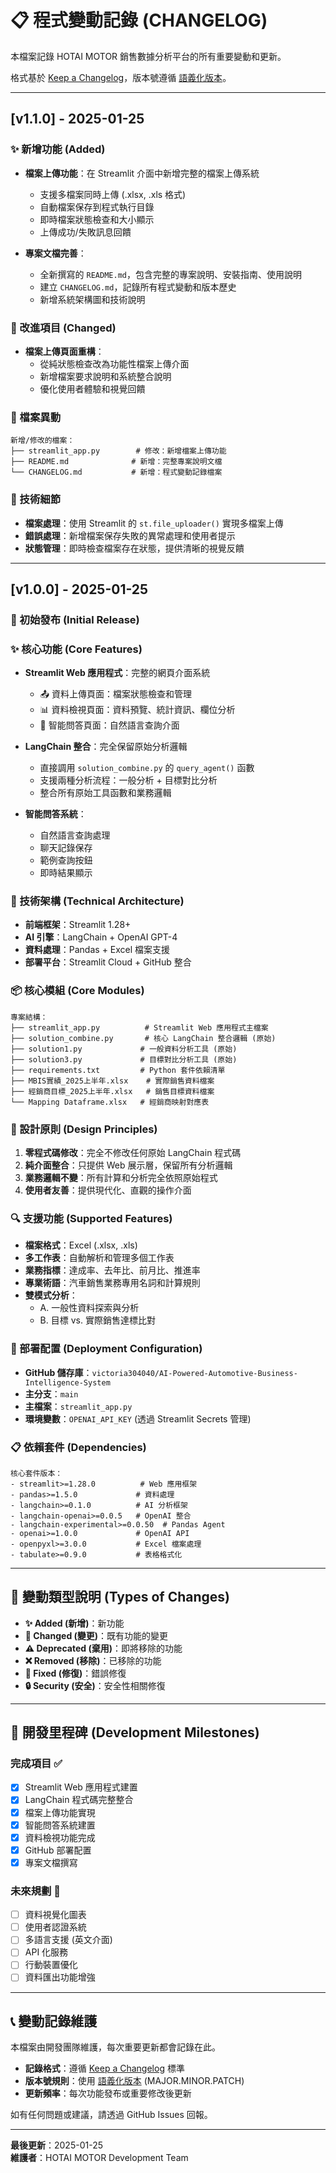 # 📋 程式變動記錄 (CHANGELOG)

本檔案記錄 HOTAI MOTOR 銷售數據分析平台的所有重要變動和更新。

格式基於 [Keep a Changelog](https://keepachangelog.com/)，版本號遵循 [語義化版本](https://semver.org/)。

---

## [v1.1.0] - 2025-01-25

### ✨ 新增功能 (Added)
- **檔案上傳功能**：在 Streamlit 介面中新增完整的檔案上傳系統
  - 支援多檔案同時上傳 (.xlsx, .xls 格式)
  - 自動檔案保存到程式執行目錄
  - 即時檔案狀態檢查和大小顯示
  - 上傳成功/失敗訊息回饋

- **專案文檔完善**：
  - 全新撰寫的 `README.md`，包含完整的專案說明、安裝指南、使用說明
  - 建立 `CHANGELOG.md`，記錄所有程式變動和版本歷史
  - 新增系統架構圖和技術說明

### 🔧 改進項目 (Changed)
- **檔案上傳頁面重構**：
  - 從純狀態檢查改為功能性檔案上傳介面
  - 新增檔案要求說明和系統整合說明
  - 優化使用者體驗和視覺回饋

### 📁 檔案異動
```
新增/修改的檔案：
├── streamlit_app.py        # 修改：新增檔案上傳功能
├── README.md              # 新增：完整專案說明文檔
└── CHANGELOG.md           # 新增：程式變動記錄檔案
```

### 🎯 技術細節
- **檔案處理**：使用 Streamlit 的 `st.file_uploader()` 實現多檔案上傳
- **錯誤處理**：新增檔案保存失敗的異常處理和使用者提示
- **狀態管理**：即時檢查檔案存在狀態，提供清晰的視覺反饋

---

## [v1.0.0] - 2025-01-25

### 🎉 初始發布 (Initial Release)

### ✨ 核心功能 (Core Features)
- **Streamlit Web 應用程式**：完整的網頁介面系統
  - 📤 資料上傳頁面：檔案狀態檢查和管理
  - 📊 資料檢視頁面：資料預覽、統計資訊、欄位分析
  - 💬 智能問答頁面：自然語言查詢介面

- **LangChain 整合**：完全保留原始分析邏輯
  - 直接調用 `solution_combine.py` 的 `query_agent()` 函數
  - 支援兩種分析流程：一般分析 + 目標對比分析
  - 整合所有原始工具函數和業務邏輯

- **智能問答系統**：
  - 自然語言查詢處理
  - 聊天記錄保存
  - 範例查詢按鈕
  - 即時結果顯示

### 🔧 技術架構 (Technical Architecture)
- **前端框架**：Streamlit 1.28+
- **AI 引擎**：LangChain + OpenAI GPT-4
- **資料處理**：Pandas + Excel 檔案支援
- **部署平台**：Streamlit Cloud + GitHub 整合

### 📦 核心模組 (Core Modules)
```
專案結構：
├── streamlit_app.py          # Streamlit Web 應用程式主檔案
├── solution_combine.py       # 核心 LangChain 整合邏輯 (原始)
├── solution1.py             # 一般資料分析工具 (原始)
├── solution3.py             # 目標對比分析工具 (原始)
├── requirements.txt         # Python 套件依賴清單
├── MBIS實績_2025上半年.xlsx    # 實際銷售資料檔案
├── 經銷商目標_2025上半年.xlsx   # 銷售目標資料檔案
└── Mapping Dataframe.xlsx   # 經銷商映射對應表
```

### 🎯 設計原則 (Design Principles)
1. **零程式碼修改**：完全不修改任何原始 LangChain 程式碼
2. **純介面整合**：只提供 Web 展示層，保留所有分析邏輯
3. **業務邏輯不變**：所有計算和分析完全依照原始程式
4. **使用者友善**：提供現代化、直觀的操作介面

### 🔍 支援功能 (Supported Features)
- **檔案格式**：Excel (.xlsx, .xls)
- **多工作表**：自動解析和管理多個工作表
- **業務指標**：達成率、去年比、前月比、推進率
- **專業術語**：汽車銷售業務專用名詞和計算規則
- **雙模式分析**：
  - A. 一般性資料探索與分析
  - B. 目標 vs. 實際銷售達標比對

### 🚀 部署配置 (Deployment Configuration)
- **GitHub 儲存庫**：`victoria304040/AI-Powered-Automotive-Business-Intelligence-System`
- **主分支**：`main`
- **主檔案**：`streamlit_app.py`
- **環境變數**：`OPENAI_API_KEY` (透過 Streamlit Secrets 管理)

### 📋 依賴套件 (Dependencies)
```
核心套件版本：
- streamlit>=1.28.0          # Web 應用框架
- pandas>=1.5.0             # 資料處理
- langchain>=0.1.0          # AI 分析框架
- langchain-openai>=0.0.5   # OpenAI 整合
- langchain-experimental>=0.0.50  # Pandas Agent
- openai>=1.0.0             # OpenAI API
- openpyxl>=3.0.0           # Excel 檔案處理
- tabulate>=0.9.0           # 表格格式化
```

---

## 🔄 變動類型說明 (Types of Changes)

- **✨ Added (新增)**：新功能
- **🔧 Changed (變更)**：既有功能的變更
- **⚠️ Deprecated (棄用)**：即將移除的功能
- **❌ Removed (移除)**：已移除的功能
- **🐛 Fixed (修復)**：錯誤修復
- **🔒 Security (安全)**：安全性相關修復

---

## 🎯 開發里程碑 (Development Milestones)

### 完成項目 ✅
- [x] Streamlit Web 應用程式建置
- [x] LangChain 程式碼完整整合
- [x] 檔案上傳功能實現
- [x] 智能問答系統建置
- [x] 資料檢視功能完成
- [x] GitHub 部署配置
- [x] 專案文檔撰寫

### 未來規劃 🚀
- [ ] 資料視覺化圖表
- [ ] 使用者認證系統
- [ ] 多語言支援 (英文介面)
- [ ] API 化服務
- [ ] 行動裝置優化
- [ ] 資料匯出功能增強

---

## 📞 變動記錄維護

本檔案由開發團隊維護，每次重要更新都會記錄在此。

- **記錄格式**：遵循 [Keep a Changelog](https://keepachangelog.com/) 標準
- **版本號規則**：使用 [語義化版本](https://semver.org/) (MAJOR.MINOR.PATCH)
- **更新頻率**：每次功能發布或重要修改後更新

如有任何問題或建議，請透過 GitHub Issues 回報。

---

**最後更新**：2025-01-25  
**維護者**：HOTAI MOTOR Development Team